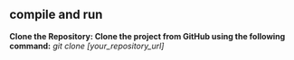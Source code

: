 ## compile and run
**Clone the Repository: Clone the project from GitHub using the following command:**
*git clone [your_repository_url]*
